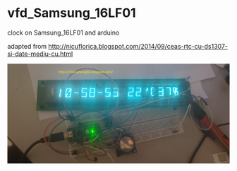 # vfd_Samsung_16LF01
clock on Samsung_16LF01 and arduino

adapted from http://nicuflorica.blogspot.com/2014/09/ceas-rtc-cu-ds1307-si-date-mediu-cu.html

![poza](https://github.com/vlad-gheorghe/vfd_Samsung_16LF01/blob/main/1642323542361.jpg)
